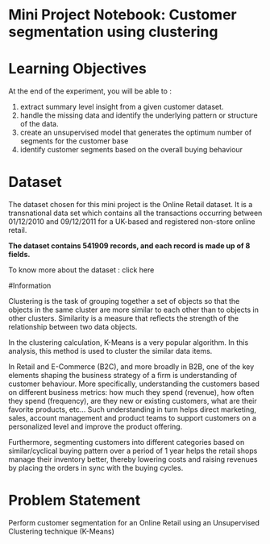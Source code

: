 # Mini Project Notebook: Customer segmentation using clustering


# Learning Objectives
At the end of the experiment, you will be able to :

1. extract summary level insight from a given customer dataset.
2. handle the missing data and identify the underlying pattern or structure of the data.
3. create an unsupervised model that generates the optimum number of segments for the customer base
4. identify customer segments based on the overall buying behaviour

# Dataset

The dataset chosen for this mini project is the Online Retail dataset. It is a transnational data set which contains all the transactions occurring between 01/12/2010 and 09/12/2011 for a UK-based and registered non-store online retail.

**The dataset contains 541909 records, and each record is made up of 8 fields.**

To know more about the dataset : click here

#Information

Clustering is the task of grouping together a set of objects so that the objects in the same cluster are more similar to each other than to objects in other clusters. Similarity is a measure that reflects the strength of the relationship between two data objects.

In the clustering calculation, K-Means is a very popular algorithm. In this analysis, this method is used to cluster the similar data items.

In Retail and E-Commerce (B2C), and more broadly in B2B, one of the key elements shaping the business strategy of a firm is understanding of customer behaviour. More specifically, understanding the customers based on different business metrics: how much they spend (revenue), how often they spend (frequency), are they new or existing customers, what are their favorite products, etc... Such understanding in turn helps direct marketing, sales, account management and product teams to support customers on a personalized level and improve the product offering.

Furthermore, segmenting customers into different categories based on similar/cyclical buying pattern over a period of 1 year helps the retail shops manage their inventory better, thereby lowering costs and raising revenues by placing the orders in sync with the buying cycles.

# Problem Statement
Perform customer segmentation for an Online Retail using an Unsupervised Clustering technique (K-Means)
